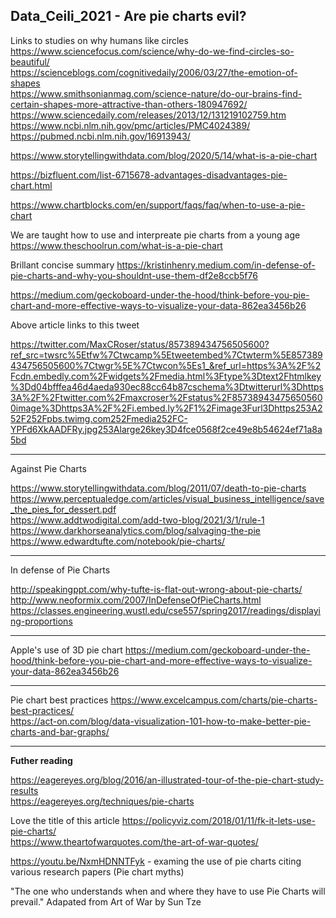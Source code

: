 
**Data_Ceili_2021 - Are pie charts evil?**
-----

Links to studies on why humans like circles</br>
https://www.sciencefocus.com/science/why-do-we-find-circles-so-beautiful/</br>
https://scienceblogs.com/cognitivedaily/2006/03/27/the-emotion-of-shapes</br>
https://www.smithsonianmag.com/science-nature/do-our-brains-find-certain-shapes-more-attractive-than-others-180947692/</br>
https://www.sciencedaily.com/releases/2013/12/131219102759.htm</br>
https://www.ncbi.nlm.nih.gov/pmc/articles/PMC4024389/</br>
https://pubmed.ncbi.nlm.nih.gov/16913943/</br>

https://www.storytellingwithdata.com/blog/2020/5/14/what-is-a-pie-chart

https://bizfluent.com/list-6715678-advantages-disadvantages-pie-chart.html

https://www.chartblocks.com/en/support/faqs/faq/when-to-use-a-pie-chart

We are taught how to use and interpreate pie charts from a young age </br>
https://www.theschoolrun.com/what-is-a-pie-chart

Brillant concise summary
https://kristinhenry.medium.com/in-defense-of-pie-charts-and-why-you-shouldnt-use-them-df2e8ccb5f76

https://medium.com/geckoboard-under-the-hood/think-before-you-pie-chart-and-more-effective-ways-to-visualize-your-data-862ea3456b26

Above article links to this tweet

https://twitter.com/MaxCRoser/status/857389434756505600?ref_src=twsrc%5Etfw%7Ctwcamp%5Etweetembed%7Ctwterm%5E857389434756505600%7Ctwgr%5E%7Ctwcon%5Es1_&ref_url=https%3A%2F%2Fcdn.embedly.com%2Fwidgets%2Fmedia.html%3Ftype%3Dtext2Fhtmlkey%3Dd04bfffea46d4aeda930ec88cc64b87cschema%3Dtwitterurl%3Dhttps3A%2F%2Ftwitter.com%2Fmaxcroser%2Fstatus%2F857389434756505600image%3Dhttps3A%2F%2Fi.embed.ly%2F1%2Fimage3Furl3Dhttps253A252F252Fpbs.twimg.com252Fmedia252FC-YPFd6XkAADFRy.jpg253Alarge26key3D4fce0568f2ce49e8b54624ef71a8a5bd

------

Against Pie Charts

https://www.storytellingwithdata.com/blog/2011/07/death-to-pie-charts </br>
https://www.perceptualedge.com/articles/visual_business_intelligence/save_the_pies_for_dessert.pdf </br>
https://www.addtwodigital.com/add-two-blog/2021/3/1/rule-1 </br>
https://www.darkhorseanalytics.com/blog/salvaging-the-pie </br>
https://www.edwardtufte.com/notebook/pie-charts/ </br>

------
In defense of Pie Charts

http://speakingppt.com/why-tufte-is-flat-out-wrong-about-pie-charts/</br>
http://www.neoformix.com/2007/InDefenseOfPieCharts.html</br>
https://classes.engineering.wustl.edu/cse557/spring2017/readings/displaying-proportions</br>

------

Apple's use of 3D pie chart
https://medium.com/geckoboard-under-the-hood/think-before-you-pie-chart-and-more-effective-ways-to-visualize-your-data-862ea3456b26

------

Pie chart best practices
https://www.excelcampus.com/charts/pie-charts-best-practices/ </br>
https://act-on.com/blog/data-visualization-101-how-to-make-better-pie-charts-and-bar-graphs/

------

**Futher reading** 

https://eagereyes.org/blog/2016/an-illustrated-tour-of-the-pie-chart-study-results </br>
https://eagereyes.org/techniques/pie-charts </br>

Love the title of this article
https://policyviz.com/2018/01/11/fk-it-lets-use-pie-charts/</br>
https://www.theartofwarquotes.com/the-art-of-war-quotes/</br>

https://youtu.be/NxmHDNNTFyk - examing the use of pie charts citing various research papers (Pie chart myths)

"The one who understands when and where they have to use Pie Charts will prevail."
Adapated from Art of War by Sun Tze
